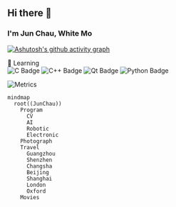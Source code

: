 ## Hi there 👋
### I'm Jun Chau, White Mo
[![Ashutosh's github activity graph](https://github-readme-activity-graph.vercel.app/graph?username=WhiteMoZJ&theme=github-compact)](https://github.com/WhiteMoZJ/github-readme-activity-graph)

💪 Learning \
![C Badge](https://img.shields.io/badge/C-A8B9CC?logo=c&logoColor=fff&style=flat)
![C++ Badge](https://img.shields.io/badge/C%2B%2B-00599C?logo=cplusplus&logoColor=fff&style=flat)
![Qt Badge](https://img.shields.io/badge/Qt-41CD52?logo=qt&logoColor=fff&style=flat)
![Python Badge](https://img.shields.io/badge/Python-3776AB?logo=python&logoColor=fff&style=flat)

![Metrics](https://metrics.lecoq.io/WhiteMoZJ?template=classic&base.indepth=true&languages=1&lines=1&stars=1&habits=1&followup=1&fortune=1&introduction=1&base=header%2C%20activity%2C%20community%2C%20repositories%2C%20metadata&base.indepth=true&base.hireable=false&base.skip=false&languages=false&languages.limit=8&languages.threshold=0%25&languages.other=true&languages.colors=github&languages.sections=most-used&languages.indepth=false&languages.analysis.timeout=15&languages.analysis.timeout.repositories=7.5&languages.categories=markup%2C%20programming&languages.recent.categories=markup%2C%20programming&languages.recent.load=300&languages.recent.days=14&lines=false&lines.sections=base&lines.repositories.limit=4&lines.history.limit=1&lines.delay=0&stars=false&stars.limit=4&habits=false&habits.from=200&habits.days=14&habits.facts=true&habits.charts=false&habits.charts.type=classic&habits.trim=false&habits.languages.limit=8&habits.languages.threshold=0%25&followup=false&followup.sections=repositories&followup.indepth=false&followup.archived=true&introduction=false&introduction.title=true&fortune=false&config.timezone=Asia%2FShanghai&config.octicon=true)

```mermaid
mindmap
  root((JunChau))
    Program
      CV
      AI
      Robotic
      Electronic
    Photograph
    Travel
      Guangzhou
      Shenzhen
      Changsha
      Beijing
      Shanghai
      London
      Oxford
    Movies
```
